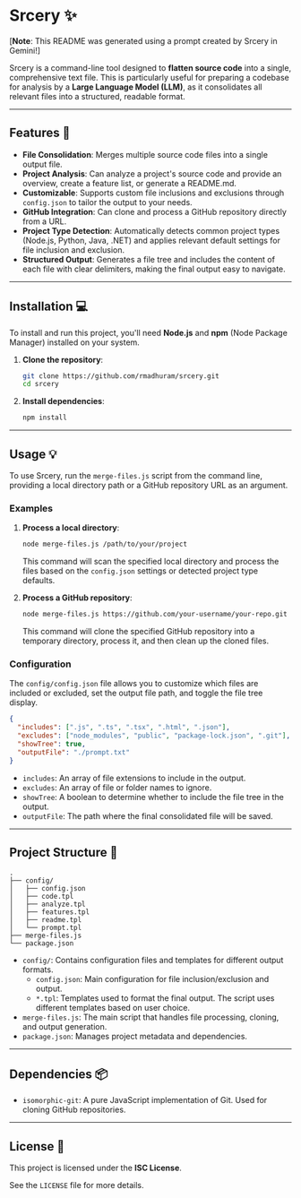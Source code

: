 # **Srcery** ✨

[**Note**: This README was generated using a prompt created by Srcery in Gemini!]

Srcery is a command-line tool designed to **flatten source code** into a single, comprehensive text file. This is particularly useful for preparing a codebase for analysis by a **Large Language Model (LLM)**, as it consolidates all relevant files into a structured, readable format.

-----

## **Features** 🚀

  * **File Consolidation**: Merges multiple source code files into a single output file.
  * **Project Analysis**: Can analyze a project's source code and provide an overview, create a feature list, or generate a README.md.
  * **Customizable**: Supports custom file inclusions and exclusions through `config.json` to tailor the output to your needs.
  * **GitHub Integration**: Can clone and process a GitHub repository directly from a URL.
  * **Project Type Detection**: Automatically detects common project types (Node.js, Python, Java, .NET) and applies relevant default settings for file inclusion and exclusion.
  * **Structured Output**: Generates a file tree and includes the content of each file with clear delimiters, making the final output easy to navigate.

-----

## **Installation** 💻

To install and run this project, you'll need **Node.js** and **npm** (Node Package Manager) installed on your system.

1.  **Clone the repository**:

    ```bash
    git clone https://github.com/rmadhuram/srcery.git
    cd srcery
    ```

2.  **Install dependencies**:

    ```bash
    npm install
    ```

-----

## **Usage** 💡

To use Srcery, run the `merge-files.js` script from the command line, providing a local directory path or a GitHub repository URL as an argument.

### **Examples**

1.  **Process a local directory**:

    ```bash
    node merge-files.js /path/to/your/project
    ```

    This command will scan the specified local directory and process the files based on the `config.json` settings or detected project type defaults.

2.  **Process a GitHub repository**:

    ```bash
    node merge-files.js https://github.com/your-username/your-repo.git
    ```

    This command will clone the specified GitHub repository into a temporary directory, process it, and then clean up the cloned files.

### **Configuration**

The `config/config.json` file allows you to customize which files are included or excluded, set the output file path, and toggle the file tree display.

```json
{
  "includes": [".js", ".ts", ".tsx", ".html", ".json"],
  "excludes": ["node_modules", "public", "package-lock.json", ".git"],
  "showTree": true,
  "outputFile": "./prompt.txt"
}
```

  * `includes`: An array of file extensions to include in the output.
  * `excludes`: An array of file or folder names to ignore.
  * `showTree`: A boolean to determine whether to include the file tree in the output.
  * `outputFile`: The path where the final consolidated file will be saved.

-----

## **Project Structure** 📁

```
.
├── config/
│   ├── config.json
│   ├── code.tpl
│   ├── analyze.tpl
│   ├── features.tpl
│   ├── readme.tpl
│   └── prompt.tpl
├── merge-files.js
└── package.json
```

  * `config/`: Contains configuration files and templates for different output formats.
      * `config.json`: Main configuration for file inclusion/exclusion and output.
      * `*.tpl`: Templates used to format the final output. The script uses different templates based on user choice.
  * `merge-files.js`: The main script that handles file processing, cloning, and output generation.
  * `package.json`: Manages project metadata and dependencies.

-----

## **Dependencies** 📦

  * `isomorphic-git`: A pure JavaScript implementation of Git. Used for cloning GitHub repositories.

-----

## **License** 📜

This project is licensed under the **ISC License**.

See the `LICENSE` file for more details.